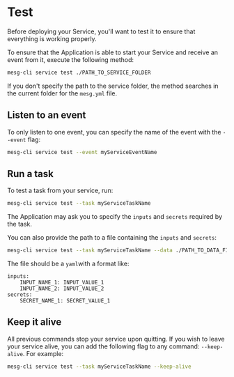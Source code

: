# Test

Before deploying your Service, you'll want to test it to ensure that everything is working properly.

To ensure that the Application is able to start your Service and receive an event from it, execute the following method:

```bash
mesg-cli service test ./PATH_TO_SERVICE_FOLDER
```

If you don't specify the path to the service folder, the method searches in the current folder for the `mesg.yml` file.

## Listen to an event

To only listen to one event, you can specify the name of the event with the `--event` flag:

```bash
mesg-cli service test --event myServiceEventName
```

## Run a task

To test a task from your service, run:

```bash
mesg-cli service test --task myServiceTaskName
```

The Application may ask you to specify the `inputs` and `secrets` required by the task.

You can also provide the path to a file containing the `inputs` and `secrets`:

```bash
mesg-cli service test --task myServiceTaskName --data ./PATH_TO_DATA_FILE.yml
```

The file should be a `yaml`with a format like:

```text
inputs:
    INPUT_NAME_1: INPUT_VALUE_1
    INPUT_NAME_2: INPUT_VALUE_2
secrets:
    SECRET_NAME_1: SECRET_VALUE_1
```

## Keep it alive

All previous commands stop your service upon quitting. If you wish to leave your service alive, you can add the following flag to any command: `--keep-alive`. For example:

```bash
mesg-cli service test --task myServiceTaskName --keep-alive
```



